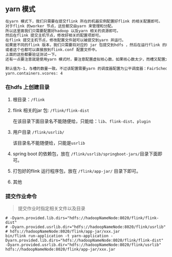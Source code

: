 





## yarn 模式

```txt
在yarn 模式下，我们只需要在提交flink 所在的机器实例配置好flink 的相关配置即可。
对于flink 的worker 节点，这些都交由yarn 来管理和分配。
所以这里面我们只需要配置好hadoop 以及yarn 相关的资源即可。
然后在flink 提交主机节点，修改好相关的配置项即可。
在flink 提交主机节点，修改配置文件就可以被提交到yarn 并运行。
如果是不同的flink 版本，我们只需要将对应的 jar 包提交到hdfs ，然后在运行flink 的时候指定对应目录即可，参数名为：-Dyarn.provided.lib.dirs="hdfs://hadoop001:8020/flink-dist"
或者这个也都可以直接放到flink.conf 配置文件中。
上面的这些都要验证测试一下。
还有一点要注意就是使用yarn 模式时，要注意配置虚拟核心数，如果核心数太少，而槽又配置太多，那么每个槽都会对应一个核心数。

默认值为-1，与槽的数量一致。不过该配置需要yarn 的调度器配置为公平调度器：FairScheduler
yarn.containers.vcores: 4
```



### 在hdfs 上创建目录

1.  根目录：`/flink`

2. flink 相关的jar 包: `/flink/flink-dist`

   在该目录下面目录名不能随便给，只能给：`lib`、`flink-dist`、`plugin`

3. 用户目录 `/flink/usrlib/`

   该目录名不能随便给，只能是`usrlib`

4. spring boot 的依赖包，放在 `/flink/usrlib/springboot-jars/`目录下面即可。

5. 打包好的flink 运行程序包，放在 `/flink/app-jar/` 目录下即可。

6. 其他

### 提交作业命令

> 提交作业时指定相关文件以及目录

```shell
# -Dyarn.provided.lib.dirs="hdfs://hadoopNameNode:8020/flink/flink-dist"
# -Dyarn.provided.usrlib.dir="hdfs://hadoopNameNode:8020/flink/usrlib" 
# hdfs://hadoopNameNode:8020/flink/app-jar/xxx.jar
bin/flink run-application -t yarn-application -Dyarn.provided.lib.dirs="hdfs://hadoopNameNode:8020/flink/flink-dist" -Dyarn.provided.usrlib.dir="hdfs://hadoopNameNode:8020/flink/usrlib" hdfs://hadoopNameNode:8020/flink/app-jar/xxx.jar
```

